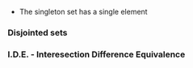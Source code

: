 -  The singleton set has a single element

### Disjointed sets


### I.D.E. - Interesection Difference Equivalence

